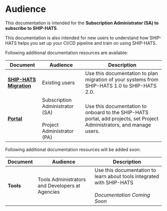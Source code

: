 # Audience

This documentation is intended for the **Subscription Administrator (SA) to subscribe to SHIP-HATS**.

This documentation is also intended for new users to understand how SHIP-HATS helps you set up your CI/CD pipeline and train on using SHIP-HATS. 

Following additional documentation resources are available:

|Document|Audience|Description|
|---|---|---|
|**[SHIP-HATS Migration](https://docs.developer.tech.gov.sg/docs/ship-hats-migration/)**|Existing users|Use this documentation to plan migration of your systems from SHIP-HATS 1.0 to SHIP-HATS 2.0.|
|**[Portal](https://docs.developer.tech.gov.sg/docs/ship-hats-portal/#/ship-hats-portal-overview)**|Subscription Administrator (SA) <br><br> Project Administrator (PA)|Use this documentation to onboard to the SHIP-HATS portal, add projects, set Project Administrators, and manage users. |

Following additional documentation resources will be added soon:

|Document|Audience|Description|
|---|---|---|
|**Tools**|Tools Administrators and Developers at Agencies|Use this documentation to learn about tools integrated with SHIP-HATS <br><br> *Documentation Coming Soon*|

<!--

Following additional documentation resources are available:

|Document|Audience|Description|
|---|---|---|
|**[Portal](https://docs.developer.tech.gov.sg/docs/ship-hats-portal/#/)**|Subscription Administrator (SA) <br><br> Project Administrator (PA)|Use this documentation to onboard to the SHIP-HATS portal, add projects, set Project Administrators, and manage users. |
|**[Tools](https://docs.developer.tech.gov.sg/docs/ship-hats-tools/#/)**|Tools Administrators and Developers at Agencies|Use this documentation to learn about tools integrated with SHIP-HATS|
-->